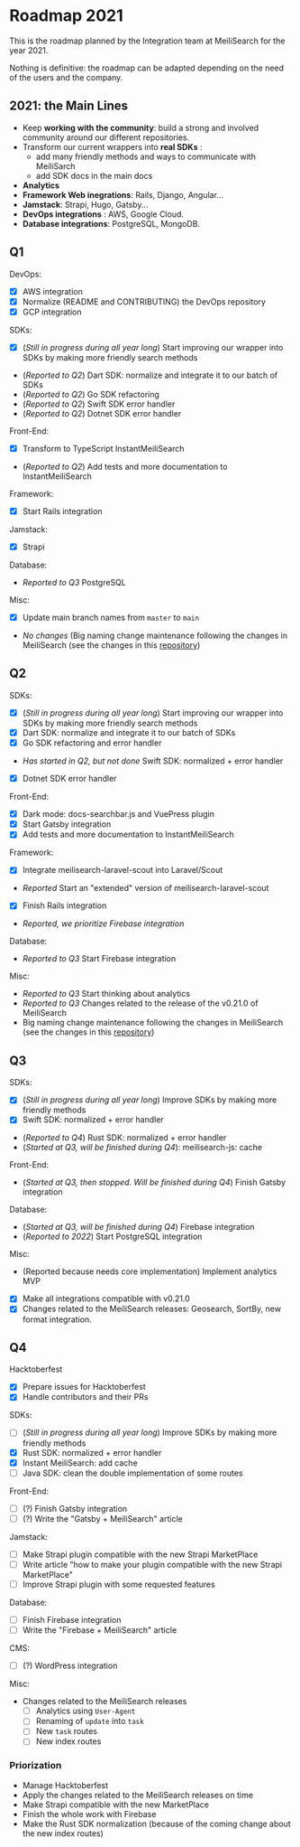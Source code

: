 # Roadmap 2021

This is the roadmap planned by the Integration team at MeiliSearch for the year 2021.

Nothing is definitive: the roadmap can be adapted depending on the need of the users and the company.

## 2021: the Main Lines

- Keep **working with the community**: build a strong and involved community around our different repositories.
- Transform our current wrappers into **real SDKs** :
    - add many friendly methods and ways to communicate with MeiliSarch
    - add SDK docs in the main docs
- **Analytics**
- **Framework Web inegrations**: Rails, Django, Angular...
- **Jamstack**: Strapi, Hugo, Gatsby...
- **DevOps integrations** : AWS, Google Cloud.
- **Database integrations**: PostgreSQL, MongoDB.

## Q1

DevOps:
- [X] AWS integration
- [X] Normalize (README and CONTRIBUTING) the DevOps repository
- [X] GCP integration

SDKs:
- [X] (_Still in progress during all year long_) Start improving our wrapper into SDKs by making more friendly search methods
- (_Reported to Q2_) Dart SDK: normalize and integrate it to our batch of SDKs
- (_Reported to Q2_) Go SDK refactoring
- (_Reported to Q2_) Swift SDK error handler
- (_Reported to Q2_) Dotnet SDK error handler

Front-End:
- [X] Transform to TypeScript InstantMeiliSearch
- (_Reported to Q2_) Add tests and more documentation to InstantMeiliSearch

Framework:
- [X] Start Rails integration

Jamstack:
- [X] Strapi

Database:
- _Reported to Q3_ PostgreSQL

Misc:
- [X] Update main branch names from `master` to `main`
- _No changes_ (Big naming change maintenance following the changes in MeiliSearch (see the changes in this [repository](https://github.com/meilisearch/specifications/))

## Q2

SDKs:
- [X] (_Still in progress during all year long_) Start improving our wrapper into SDKs by making more friendly search methods
- [X] Dart SDK: normalize and integrate it to our batch of SDKs
- [X] Go SDK refactoring and error handler
- _Has started in Q2, but not done_ Swift SDK: normalized + error handler
- [X] Dotnet SDK error handler

Front-End:
- [X] Dark mode: docs-searchbar.js and VuePress plugin
- [X] Start Gatsby integration
- [X] Add tests and more documentation to InstantMeiliSearch

Framework:
- [X] Integrate meilisearch-laravel-scout into Laravel/Scout
- _Reported_ Start an "extended" version of meilisearch-laravel-scout
- [X] Finish Rails integration
- _Reported, we prioritize Firebase integration_

Database:
- _Reported to Q3_ Start Firebase integration

Misc:
- _Reported to Q3_ Start thinking about analytics
- _Reported to Q3_ Changes related to the release of the v0.21.0 of MeiliSearch
- Big naming change maintenance following the changes in MeiliSearch (see the changes in this [repository](https://github.com/meilisearch/specifications/))

## Q3

SDKs:
- [X] (_Still in progress during all year long_) Improve SDKs by making more friendly methods
- [X] Swift SDK: normalized + error handler
- (_Reported to Q4_) Rust SDK: normalized + error handler
- (_Started at Q3, will be finished during Q4_): meilisearch-js: cache

Front-End:
- (_Started at Q3, then stopped. Will be finished during Q4_) Finish Gatsby integration

Database:
- (_Started at Q3, will be finished during Q4_) Firebase integration
- (_Reported to 2022_) Start PostgreSQL integration

Misc:
- (Reported because needs core implementation) Implement analytics MVP
- [X] Make all integrations compatible with v0.21.0
- [X] Changes related to the MeiliSearch releases: Geosearch, SortBy, new format integration.

## Q4

Hacktoberfest
- [X] Prepare issues for Hacktoberfest
- [X] Handle contributors and their PRs

SDKs:
- [ ] (_Still in progress during all year long_) Improve SDKs by making more friendly methods
- [X] Rust SDK: normalized + error handler
- [X] Instant MeiliSearch: add cache
- [ ] Java SDK: clean the double implementation of some routes

Front-End:
- [ ] (?) Finish Gatsby integration
- [ ] (?) Write the "Gatsby + MeiliSearch" article

Jamstack:
- [ ] Make Strapi plugin compatible with the new Strapi MarketPlace
- [ ] Write article "how to make your plugin compatible with the new Strapi MarketPlace"
- [ ] Improve Strapi plugin with some requested features

Database:
- [ ] Finish Firebase integration
- [ ] Write the "Firebase + MeiliSearch" article

CMS:
- [ ] (?) WordPress integration

Misc:
- Changes related to the MeiliSearch releases
  - [ ] Analytics using `User-Agent`
  - [ ] Renaming of `update` into `task`
  - [ ] New `task` routes
  - [ ] New index routes

### Priorization

- Manage Hacktoberfest
- Apply the changes related to the MeiliSearch releases on time
- Make Strapi compatible with the new MarketPlace
- Finish the whole work with Firebase
- Make the Rust SDK normalization (because of the coming change about the new index routes)
